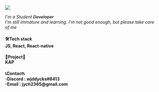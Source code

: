 <img src="https://capsule-render.vercel.app/api?type=transparent&color=auto&height=300&section=header&text=welcome%20to my github&animation=blinking&fontSize=80" />


*I'm a Student ~~Developer~~*<br>
*I'm still immature and learning. I'm not good enough, but please take care of me*

<h4>🛠Tech stack<br>
     JS, React, React-native <br>
<h4>📁Project📁<br>
     KAP <br>
<h4>📞Contact📞<br>
     -Discord : wjddycks#8413<br>
     -Email : jych2365@gmail.com
  
  
